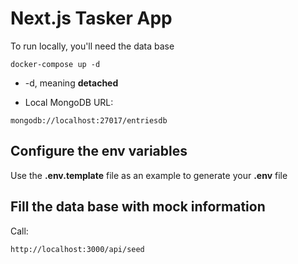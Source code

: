# Next.js Tasker App

To run locally, you'll need the data base

```
docker-compose up -d
```

- -d, meaning **detached**

* Local MongoDB URL:

```
mongodb://localhost:27017/entriesdb
```

## Configure the env variables

Use the **.env.template** file as an example to generate your **.env** file

## Fill the data base with mock information

Call:

```
http://localhost:3000/api/seed
```
